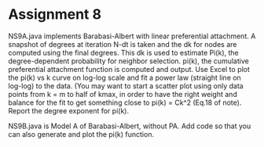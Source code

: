 # Assignment 8

NS9A.java implements Barabasi-Albert with linear preferential attachment.  A snapshot of degrees
at iteration N-dt is taken and the dk for nodes are computed using the final degrees.  This dk is
used to estimate Pi(k), the degree-dependent probability for neighbor selection.  pi(k), the cumulative
preferential attachment function is computed and output.  Use Excel to plot the pi(k) vs k curve on log-log
scale and fit a power law (straight line on log-log) to the data.  (You may want to start a scatter plot using
only data points from k = m to half of kmax, in order to have the right weight and balance for the fit to get something
close to pi(k) = Ck^2 (Eq.18 of note).  Report the degree exponent for pi(k).

NS9B.java is Model A of Barabasi-Albert, without PA.  Add code so that you can also generate and plot the pi(k) function.

